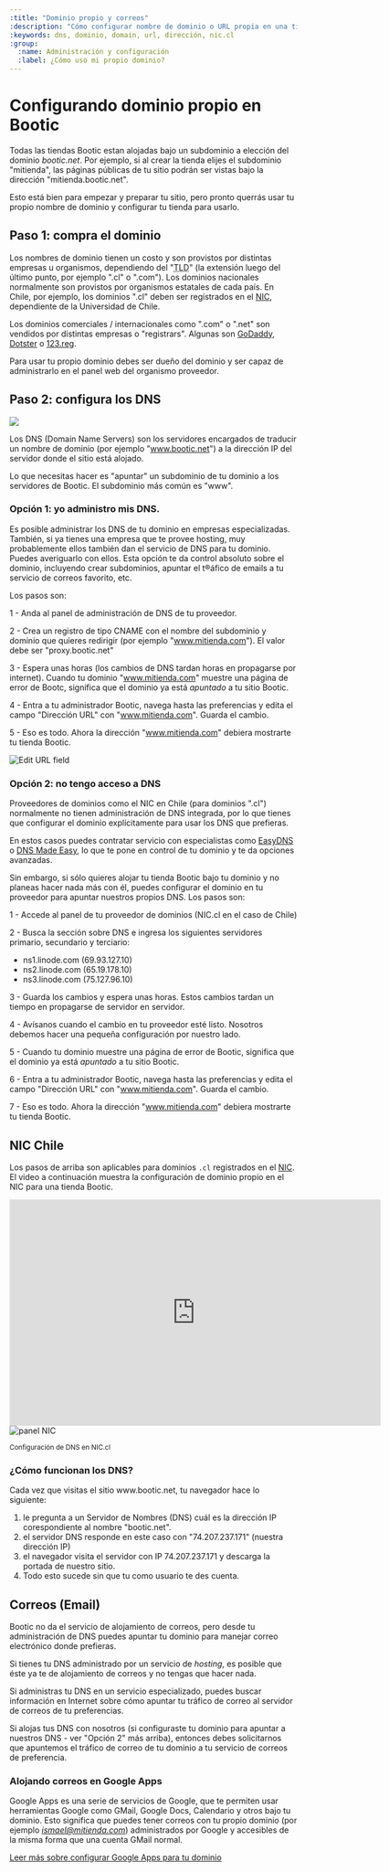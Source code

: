 ```yaml
---
:title: "Dominio propio y correos"
:description: "Cómo configurar nombre de dominio o URL propia en una tienda Bootic"
:keywords: dns, dominio, domain, url, dirección, nic.cl
:group:
  :name: Administración y configuración
  :label: ¿Cómo uso mi propio dominio?
---
```

# Configurando dominio propio en Bootic

Todas las tiendas Bootic estan alojadas bajo un subdominio a elección del dominio *bootic.net*. Por ejemplo, si al crear la tienda elijes el subdominio "mitienda", las páginas públicas de tu sitio podrán ser vistas bajo la dirección "mitienda.bootic.net".

Esto está bien para empezar y preparar tu sitio, pero pronto querrás usar tu propio nombre de dominio y configurar tu tienda para usarlo.

## Paso 1: compra el dominio

Los nombres de dominio tienen un costo y son provistos por distintas empresas u organismos, dependiendo del "<abbr title="Top Level Domain">TLD</abbr>" (la extensión luego del último punto, por ejemplo ".cl" o ".com"). Los dominios nacionales normalmente son provistos por organismos estatales de cada país. En Chile, por ejemplo, los dominios ".cl" deben ser registrados en el [NIC](http://nic.cl), dependiente de la Universidad de Chile.

Los dominios comerciales / internacionales como ".com" o ".net" son vendidos por distintas empresas o "registrars". Algunas son [GoDaddy](http://godaddy.com), [Dotster](http://www.dotster.com/) o [123.reg](http://www.123-reg.co.uk/).

Para usar tu propio dominio debes ser dueño del dominio y ser capaz de administrarlo en el panel web del organismo proveedor.

## Paso 2: configura los DNS

<img src="/img/admin/dns-flow.png" />

Los DNS (Domain Name Servers) son los servidores encargados de traducir un nombre de dominio (por ejemplo "www.bootic.net") a la dirección IP del servidor donde el sitio está alojado.

Lo que necesitas hacer es "apuntar" un subdominio de tu dominio a los servidores de Bootic. El subdominio más común es "www".

### Opción 1: yo administro mis DNS.

Es posible administrar los DNS de tu dominio en empresas especializadas. También, si ya tienes una empresa que te provee hosting, muy probablemente ellos también dan el servicio de DNS para tu dominio. Puedes averiguarlo con ellos. Esta opción te da control absoluto sobre el dominio, incluyendo crear subdominios, apuntar el t®áfico de emails a tu servicio de correos favorito, etc.

Los pasos son:

1 - Anda al panel de administración de DNS de tu proveedor.

2 - Crea un registro de tipo CNAME con el nombre del subdominio y dominio que quieres redirigir (por ejemplo "www.mitienda.com"). El valor debe ser "proxy.bootic.net"

3 - Espera unas horas (los cambios de DNS tardan horas en propagarse por internet). Cuando tu dominio "www.mitienda.com" muestre una página de error de Bootc, significa que el dominio ya está *apuntado* a tu sitio Bootic. 

4 - Entra a tu administrador Bootic, navega hasta las preferencias y edita el campo "Dirección URL" con "www.mitienda.com". Guarda el cambio.

5 - Eso es todo. Ahora la dirección "www.mitienda.com" debiera mostrarte tu tienda Bootic.

<img src="/img/admin/url-field.png" alt="Edit URL field" />

### Opción 2: no tengo acceso a DNS

Proveedores de dominios como el NIC en Chile (para dominios ".cl") normalmente no tienen administración de DNS integrada, por lo que tienes que configurar el dominio explícitamente para usar los DNS que prefieras.

En estos casos puedes contratar servicio con especialistas como [EasyDNS](https://web.easydns.com/) o [DNS Made Easy](http://www.dnsmadeeasy.com/), lo que te pone en control de tu dominio y te da opciones avanzadas.

Sin embargo, si sólo quieres alojar tu tienda Bootic bajo tu dominio y no planeas hacer nada más con él, puedes configurar el dominio en tu proveedor para apuntar nuestros propios DNS. Los pasos son:

1 - Accede al panel de tu proveedor de dominios (NIC.cl en el caso de Chile)

2 - Busca la sección sobre DNS e ingresa los siguientes servidores primario, secundario y terciario:

  * ns1.linode.com (69.93.127.10)
  * ns2.linode.com (65.19.178.10)
  * ns3.linode.com (75.127.96.10)
  
3 - Guarda los cambios y espera unas horas. Estos cambios tardan un tiempo en propagarse de servidor en servidor.

4 - Avísanos cuando el cambio en tu proveedor esté listo. Nosotros debemos hacer una pequeña configuración por nuestro lado.

5 - Cuando tu dominio muestre una página de error de Bootic, significa que el dominio ya está *apuntado* a tu sitio Bootic.

6 - Entra a tu administrador Bootic, navega hasta las preferencias y edita el campo "Dirección URL" con "www.mitienda.com". Guarda el cambio.

7 - Eso es todo. Ahora la dirección "www.mitienda.com" debiera mostrarte tu tienda Bootic.

<h2 id="nic">NIC Chile </h2>

Los pasos de arriba son aplicables para dominios `.cl` registrados en el [NIC](http://nic.cl). El video a continuación muestra la configuración de dominio propio en el NIC para una tienda Bootic.

<iframe src="http://www.screenr.com/embed/AgV" width="650" height="396" frameborder="0"></iframe>

<img src="/img/admin/nic.png" alt="panel NIC" />
<p><small>Configuración de DNS en NIC.cl</small></p>

<div class="tip">
  <h3>¿Cómo funcionan los DNS?</h3>

  <p>Cada vez que visitas el sitio www.bootic.net, tu navegador hace lo siguiente:</p>
  <ol>
    <li>le pregunta a un Servidor de Nombres (DNS) cuál es la dirección IP corespondiente al nombre "bootic.net".</li>
    <li>el servidor DNS responde en este caso con "74.207.237.171" (nuestra dirección IP)</li>
    <li>el navegador visita el servidor con IP 74.207.237.171 y descarga la portada de nuestro sitio. </li>
    <li>Todo esto sucede sin que tu como usuario te des cuenta.</li>    
  </ol>

</div>

<h2 id="email">Correos (Email)</h2>

Bootic no da el servicio de alojamiento de correos, pero desde tu administración de DNS puedes apuntar tu dominio para manejar correo electrónico donde prefieras.

Si tienes tu DNS administrado por un servicio de *hosting*, es posible que éste ya te de alojamiento de correos y no tengas que hacer nada.

Si administras tu DNS en un servicio especializado, puedes buscar información en Internet sobre cómo apuntar tu tráfico de correo al servidor de correos de tu preferencias.

Si alojas tus DNS con nosotros (si configuraste tu dominio para apuntar a nuestros DNS - ver "Opción 2" más arriba), entonces debes solicitarnos que apuntemos el tráfico de correo de tu dominio a tu servicio de correos de preferencia.

### Alojando correos en Google Apps

Google Apps es una serie de servicios de Google, que te permiten usar herramientas Google como GMail, Google Docs, Calendario y otros bajo tu dominio. Esto significa que puedes tener correos con tu propio dominio (por ejemplo *ismael@mitienda.com*) administrados por Google y accesibles de la misma forma que una cuenta GMail normal.

[Leer más sobre configurar Google Apps para tu dominio](/es/servicios/google-apps)

